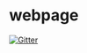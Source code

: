 # webpage

[![Gitter](https://badges.gitter.im/mybloglynetwork/322222.svg)](https://gitter.im/mybloglynetwork/322222?utm_source=badge&utm_medium=badge&utm_campaign=pr-badge&utm_content=badge)